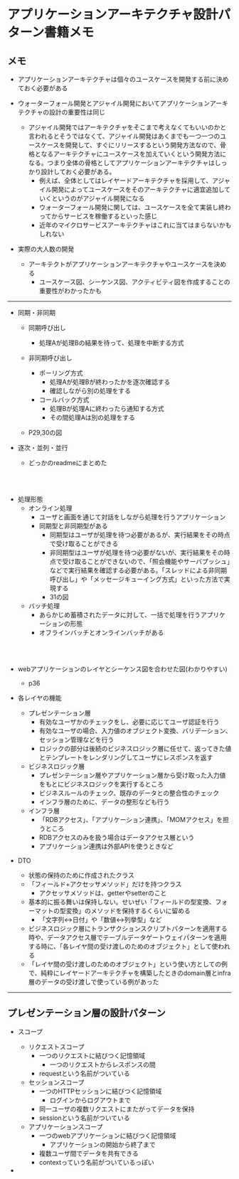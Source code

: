 # アプリケーションアーキテクチャ設計パターン書籍メモ

## メモ
- アプリケーションアーキテクチャは個々のユースケースを開発する前に決めておく必要がある

- ウォーターフォール開発とアジャイル開発においてアプリケーションアーキテクチャの設計の重要性は同じ
    - アジャイル開発ではアーキテクチャをそこまで考えなくてもいいのかと言われるとそうではなくて、アジャイル開発はあくまでも一つ一つのユースケースを開発して、すぐにリリースするという開発方法なので、骨格となるアーキテクチャにユースケースを加えていくという開発方法になる。つまり全体の骨格としてアプリケーションアーキテクチャはしっかり設計しておく必要がある。
        - 例えば、全体としてはレイヤードアーキテクチャを採用して、アジャイル開発によってユースケースをそのアーキテクチャに適宜追加していくというのがアジャイル開発になる
        - ウォーターフォール開発に関しては、ユースケースを全て実装し終わってからサービスを稼働するといった感じ
        - 近年のマイクロサービスアーキテクチャはこれに当てはまらないかもしれない

- 実際の大人数の開発
    - アーキテクトがアプリケーションアーキテクチャやユースケースを決める
        - ユースケース図、シーケンス図、アクティビティ図を作成することの重要性がわかったかも

---

- 同期・非同期
    - 同期呼び出し
        - 処理Aが処理Bの結果を待って、処理を中断する方式
    - 非同期呼び出し
        - ポーリング方式
            - 処理Aが処理Bが終わったかを逐次確認する
            - 確認しながら別の処理をする
        - コールバック方式
            - 処理Bが処理Aに終わったら通知する方式
            - その間処理Aは別の処理をする

    - P29,30の図

- 逐次・並列・並行
    - どっかのreadmeにまとめた

<br></br>

- 処理形態
    - オンライン処理
        - ユーザと画面を通じて対話をしながら処理を行うアプリケーション
        - 同期型と非同期型がある
            - 同期型はユーザが処理を待つ必要があるが、実行結果をその時点で受け取ることができる
            - 非同期型はユーザが処理を待つ必要がないが、実行結果をその時点で受け取ることができないので、「照会機能やサーバプッシュ」などで実行結果を確認する必要がある。「スレッドによる非同期呼び出し」や「メッセージキューイング方式」といった方法で実現する
            - 31の図
    - バッチ処理
        - あらかじめ蓄積されたデータに対して、一括で処理を行うアプリケーションの形態
        - オフラインバッチとオンラインバッチがある

<br></br>

- webアプリケーションのレイヤとシーケンス図を合わせた図(わかりやすい)
    - p36

- 各レイヤの機能
    - プレゼンテーション層
        - 有効なユーザかのチェックをし、必要に応じてユーザ認証を行う
        - 有効なユーザの場合、入力値のオブジェクト変換、バリデーション、セッション管理などを行う
        - ロジックの部分は後続のビジネスロジック層に任せて、返ってきた値とテンプレートをレンダリングしてユーザにレスポンスを返す
    - ビジネスロジック層
        - プレゼンテーション層やアプリケーション層から受け取った入力値をもとにビジネスロジックを実行するところ
        - ビジネスルールのチェック、既存のデータとの整合性のチェック
        - インフラ層のために、データの整形なども行う
    - インフラ層
        - 「RDBアクセス」、「アプリケーション連携」、「MOMアクセス」を担うところ
        - RDBアクセスのみを扱う場合はデータアクセス層という
        - アプリケーション連携は外部APIを使うときなど

- DTO
    - 状態の保持のために作成されたクラス
    - 「フィールド+アクセッサメソッド」だけを持つクラス
        - アクセッサメソッドは、getterやsetterのこと
    - 基本的に振る舞いは保持しない。せいぜい「フィールドの型変換、フォーマットの型変換」のメソッドを保持するくらいに留める
        - 「文字列<->日付」や「数値<->列挙型」など
    - ビジネスロジック層にトランザクションスクリプトパターンを適用する時や、データアクセス層でテーブルデータゲートウェイパターンを適用する時に、「各レイヤ間の受け渡しのためのオブジェクト」として使われる
    - 「レイヤ間の受け渡しのためのオブジェクト」という使い方としての例で、純粋にレイヤードアーキテクチャを構築したときのdomain層とinfra層のデータの受け渡しで使っている例があった

---

## プレゼンテーション層の設計パターン

- スコープ
    - リクエストスコープ
        - 一つのリクエストに結びつく記憶領域
            - 一つのリクエストからレスポンスの間
        - requestという名前がついている
    - セッションスコープ
        - 一つのHTTPセッションに結びつく記憶領域
            - ログインからログアウトまで
        - 同一ユーザの複数リクエストにまたがってデータを保持
        - sessionという名前がついている
    - アプリケーションスコープ
        - 一つのwebアプリケーションに結びつく記憶領域
            - アプリケーションの開始から終了まで
        - 複数ユーザ間でデータを共有できる
        - contextっていう名前がついているっぽい

- 